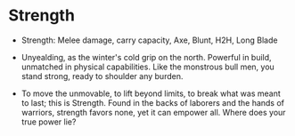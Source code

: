 # Strength


- Strength: Melee damage, carry capacity, Axe, Blunt, H2H, Long Blade

- Unyealding, as the winter's cold grip on the north. Powerful in build, unmatched in physical capabilities. Like the monstrous bull men, you stand strong, ready to shoulder any burden.

- To move the unmovable, to lift beyond limits, to break what was meant to last; this is Strength. Found in the backs of laborers and the hands of warriors, strength favors none, yet it can empower all. Where does your true power lie?
